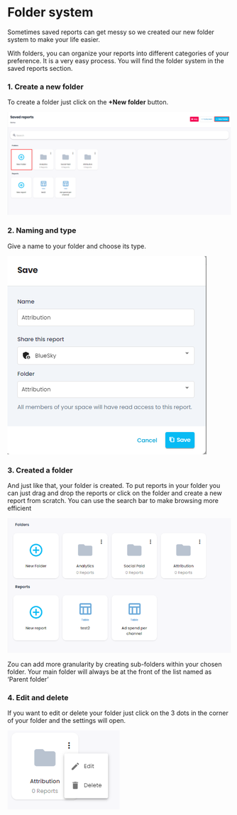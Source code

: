 # Folder system

Sometimes saved reports can get messy so we created our new folder system to make your life easier.&#x20;

With folders, you can organize your reports into different categories of your preference. It is a very easy process. You will find the folder system in the saved reports section.

### 1. Create a new folder

To create a folder just click on the **+New folder** button.

![](.gitbook/image-20231003-100633.png)

### 2. Naming and type

Give a name to your folder and choose its type.

![](.gitbook/image-20231003-100805.png)

### 3. Created a folder

And just like that, your folder is created. To put reports in your folder you can just drag and drop the reports or click on the folder and create a new report from scratch. You can use the search bar to make browsing more efficient&#x20;

![](.gitbook/image-20231003-100839.png)

Zou can add more granularity by creating sub-folders within your chosen folder. Your main folder will always be at the front of the list named as ‘Parent folder’

### 4. Edit and delete

If you want to edit or delete your folder just click on the 3 dots in the corner of your folder and the settings will open.

![](.gitbook/image-20231003-100908.png)
